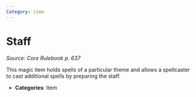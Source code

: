 ```yaml
---
Category: item
---
```

# Staff  
*Source: Core Rulebook p. 637*  

This magic item holds spells of a particular theme and allows a spellcaster to cast additional spells by preparing the staff.

- **Categories**: Item